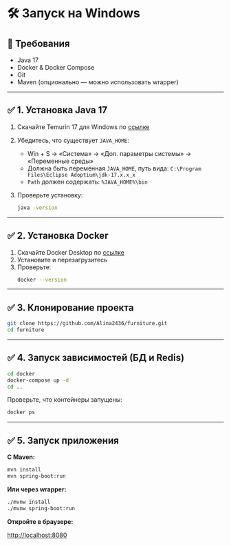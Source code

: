 # 🛠️ Запуск на Windows

## 📌 Требования

- Java 17
- Docker & Docker Compose
- Git
- Maven (опционально — можно использовать wrapper)

---

## ✅ 1. Установка Java 17

1. Скачайте Temurin 17 для Windows по [ссылке](https://adoptium.net/download/)
2. Убедитесь, что существует `JAVA_HOME`:
    - Win + S → «Система» → «Доп. параметры системы» → «Переменные среды»
    - Должна быть переменная `JAVA_HOME`, путь вида:
      `C:\Program Files\Eclipse Adoptium\jdk-17.x.x_x`
    - `Path` должен содержать: `%JAVA_HOME%\bin`

3. Проверьте установку:
    ```bash
    java -version
    ```

---

## ✅ 2. Установка Docker

1. Скачайте Docker Desktop по [ссылке](https://www.docker.com/products/docker-desktop)
2. Установите и перезагрузитесь
3. Проверьте:
    ```bash
    docker --version
    ```

---

## ✅ 3. Клонирование проекта

```bash
git clone https://github.com/Alina2436/furniture.git
cd furniture
```


---

## ✅ 4. Запуск зависимостей (БД и Redis)

```bash
cd docker
docker-compose up -d
cd ..
```

Проверьте, что контейнеры запущены:

```bash
docker ps
```

---

## ✅ 5. Запуск приложения

**С Maven:**

```bash
mvn install
mvn spring-boot:run
```

**Или через wrapper:**

```bash
./mvnw install
./mvnw spring-boot:run
```


**Откройте в браузере:**

[http://localhost:8080](http://localhost:8080)
